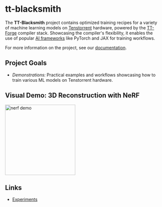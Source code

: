 # tt-blacksmith

The **TT-Blacksmith** project contains optimized training recipes for a variety of machine learning models on [Tenstorrent](https://tenstorrent.com/) hardware, powered by the [TT-Forge](https://github.com/tenstorrent/tt-forge) compiler stack. Showcasing the compiler's flexibility, it enables the use of popular [AI frameworks](https://github.com/tenstorrent/tt-forge?tab=readme-ov-file#current-ai-framework-front-end-projects) like PyTorch and JAX for training workflows.

For more information on the project, see our [documentation](https://docs.tenstorrent.com/tt-blacksmith/).

## Project Goals

- *Demonstrations:* Practical examples and workflows showcasing how to train various ML models on Tenstorrent hardware.

## Visual Demo: 3D Reconstruction with NeRF

<img src="./docs/src/imgs/nerf_demo.gif" alt="nerf demo" height="230"/>

## Links

- [Experiments](https://docs.tenstorrent.com/tt-blacksmith/experiments.html)